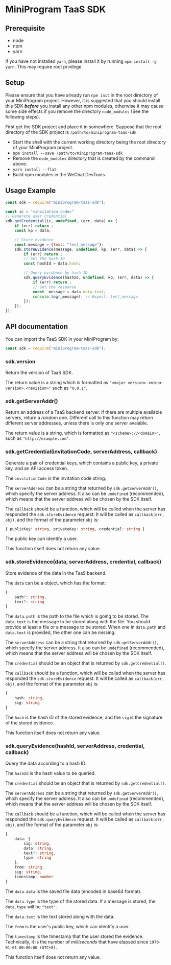 # MiniProgram TaaS SDK


## Prerequisite

* node
* npm
* yarn

If you have not installed ```yarn```, please install it by running ```npm install -g yarn```. This may require root privilege.

## Setup

Please ensure that you have already run ```npm init``` in the root directory of your MiniProgram project. However, it is suggested that you should install this SDK _**before**_ you install any other npm modules, otherwise it may cause some side effects if you remove the directory ```node_modules``` (See the following steps).

First get the SDK project and place it in somewhere. Suppose that the root directory of the SDK project is ```/path/to/miniprogram-taas-sdk```

* Start the shell with the current working directory being the root directory of your MiniProgram project.
* ```npm install --save /path/to/miniprogram-taas-sdk```
* Remove the ```node_modules``` directory that is created by the command above.
* ```yarn install --flat```
* Build npm modules in the WeChat DevTools.

## Usage Example

```javascript
const sdk = require("miniprogram-taas-sdk");

const ic = "<invitation code>"
// Generate user credential
sdk.getCredential(ic, undefined, (err, data) => {
    if (err) return ;
    const kp = data;

    // Store evidence
    const message = {text: "test_message"};
    sdk.storeEvidence(message, undefined, kp, (err, data) => {
        if (err) return ;
        // Get the hash ID
        const hashId = data.hash;

        // Query evidence by hash ID
        sdk.queryEvidence(hashId, undefined, kp, (err, data) => {
            if (err) return ;
            // Get the response
            const _message = data.data.text;
            console.log(_message); // Expect: test_message
        });
    });
});


```

## API documentation

You can import the TaaS SDK in your MiniProgram by:
```javascript
const sdk = require("miniprogram-taas-sdk");
```

### sdk.version

Return the version of TaaS SDK.

The return value is a string which is formatted as ```"<major version>.<minor version>.<revision>"``` such as ```"0.0.1"```.

### sdk.getServerAddr()

Return an address of a TaaS backend server. If there are multiple available servers, return a *random* one. Different call to this function may return different server addresses, unless there is only one server avaiable.

The return value is a string, which is formatted as ```"<scheme>://<domain>"```, such as ```"http://example.com"```.

### sdk.getCredential(invitationCode, serverAddress, callback)

Generate a pair of credential keys, which contains a public key, a private key, and an API access token.

The ```invitationCode``` is the invitation code string.

The ```serverAddress``` can be a string that returned by ```sdk.getServerAddr()```, which specify the server address. It also can be ```undefined``` (recommended), which means that the server address will be chosen by the SDK itself.

The ```callback``` should be a function, which will be called when the server has responded the ```sdk.storeEvidence``` request.
It will be called as ```callback(err, obj)```, and the format of the parameter ```obj``` is:
```typescript
{ publicKey: string, privateKey: string, credential: string }
```
The public key can identify a user.

This function itself does not return any value.

### sdk.storeEvidence(data, serverAddress, credential, callback)

Store evidence of the data in the TaaS backend.

The ```data``` can be a object, which has the format:
```typescript
{
    path?: string,
    text?: string
}
```
The ```data.path``` is the path to the file which is going to be stored.
The ```data.text``` is the message to be stored along with the file.
You should provide at least a file or a message to be stored. When one in ```data.path``` and ```data.text``` is provided, the other one can be missing. 

The ```serverAddress``` can be a string that returned by ```sdk.getServerAddr()```, which specify the server address. It also can be ```undefined``` (recommended), which means that the server address will be chosen by the SDK itself.

The ```credential``` should be an object that is returned by ```sdk.getCredential()```.

The ```callback``` should be a function, which will be called when the server has responded the ```sdk.storeEvidence``` request.
It will be called as ```callback(err, obj)```, and the format of the parameter ```obj``` is:
```typescript
{
    hash: string,
    sig: string
}
```
The ```hash``` is the hash ID of the stored evidence, and the ```sig``` is the signature of the stored evidence.

This function itself does not return any value.

### sdk.queryEvidence(hashId, serverAddress, credential, callback)

Query the data according to a hash ID.

The ```hashId``` is the hash value to be queried.

The ```credential``` should be an object that is returned by ```sdk.getCredential()```.

The ```serverAddress``` can be a string that returned by ```sdk.getServerAddr()```, which specify the server address. It also can be ```undefined``` (recommended), which means that the server address will be chosen by the SDK itself.

The ```callback``` should be a function, which will be called when the server has responded the ```sdk.queryEvidence``` request.
It will be called as ```callback(err, obj)```, and the format of the parameter ```obj``` is:
```typescript
{
    data: {
        sig: string,
        data: string,
        text?: string,
        type: string
    },
    from: string,
    sig: string,
    timestamp: number
}
```

The ```data.data``` is the saved file data (encoded in base64 format).

The ```data.type``` is the type of the stored data. If a message is stored, the ```data.type``` will be ```"text"```.

The ```data.text``` is the text stored along with the data.

The ```from``` is the user's public key, which can identify a user.

The ```timestamp``` is the timestamp that the user stored the evidence. Technically, it is the number of *milliseconds* that have elapsed since ```1970-01-01 00:00:00 (UTC+8)```.

This function itself does not return any value.
